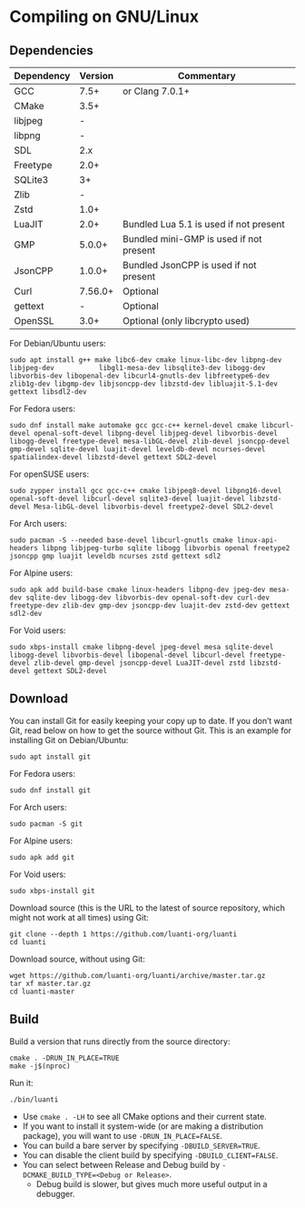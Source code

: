 # Compiling on GNU/Linux

## Dependencies

| Dependency | Version | Commentary |
| ---------- | ------- | ---------- |
| GCC        | 7.5+    | or Clang 7.0.1+ |
| CMake      | 3.5+    |            |
| libjpeg    | -       |            |
| libpng     | -       |            |
| SDL        | 2.x     |            |
| Freetype   | 2.0+    |            |
| SQLite3    | 3+      |            |
| Zlib       | -       |            |
| Zstd       | 1.0+    |            |
| LuaJIT     | 2.0+    | Bundled Lua 5.1 is used if not present |
| GMP        | 5.0.0+  | Bundled mini-GMP is used if not present |
| JsonCPP    | 1.0.0+  | Bundled JsonCPP is used if not present |
| Curl       | 7.56.0+ | Optional   |
| gettext    | -       | Optional   |
| OpenSSL    | 3.0+    | Optional (only libcrypto used) |

For Debian/Ubuntu users:

    sudo apt install g++ make libc6-dev cmake linux-libc-dev libpng-dev libjpeg-dev           libgl1-mesa-dev libsqlite3-dev libogg-dev libvorbis-dev libopenal-dev libcurl4-gnutls-dev libfreetype6-dev zlib1g-dev libgmp-dev libjsoncpp-dev libzstd-dev libluajit-5.1-dev gettext libsdl2-dev

For Fedora users:

    sudo dnf install make automake gcc gcc-c++ kernel-devel cmake libcurl-devel openal-soft-devel libpng-devel libjpeg-devel libvorbis-devel libogg-devel freetype-devel mesa-libGL-devel zlib-devel jsoncpp-devel gmp-devel sqlite-devel luajit-devel leveldb-devel ncurses-devel spatialindex-devel libzstd-devel gettext SDL2-devel

For openSUSE users:

	sudo zypper install gcc gcc-c++ cmake libjpeg8-devel libpng16-devel openal-soft-devel libcurl-devel sqlite3-devel luajit-devel libzstd-devel Mesa-libGL-devel libvorbis-devel freetype2-devel SDL2-devel

For Arch users:

    sudo pacman -S --needed base-devel libcurl-gnutls cmake linux-api-headers libpng libjpeg-turbo sqlite libogg libvorbis openal freetype2 jsoncpp gmp luajit leveldb ncurses zstd gettext sdl2

For Alpine users:

    sudo apk add build-base cmake linux-headers libpng-dev jpeg-dev mesa-dev sqlite-dev libogg-dev libvorbis-dev openal-soft-dev curl-dev freetype-dev zlib-dev gmp-dev jsoncpp-dev luajit-dev zstd-dev gettext sdl2-dev

For Void users:

    sudo xbps-install cmake libpng-devel jpeg-devel mesa sqlite-devel libogg-devel libvorbis-devel libopenal-devel libcurl-devel freetype-devel zlib-devel gmp-devel jsoncpp-devel LuaJIT-devel zstd libzstd-devel gettext SDL2-devel

## Download

You can install Git for easily keeping your copy up to date.
If you don’t want Git, read below on how to get the source without Git.
This is an example for installing Git on Debian/Ubuntu:

    sudo apt install git

For Fedora users:

    sudo dnf install git

For Arch users:

	sudo pacman -S git

For Alpine users:

	sudo apk add git

For Void users:

    sudo xbps-install git

Download source (this is the URL to the latest of source repository, which might not work at all times) using Git:

    git clone --depth 1 https://github.com/luanti-org/luanti
    cd luanti

Download source, without using Git:

    wget https://github.com/luanti-org/luanti/archive/master.tar.gz
    tar xf master.tar.gz
    cd luanti-master

## Build

Build a version that runs directly from the source directory:

    cmake . -DRUN_IN_PLACE=TRUE
    make -j$(nproc)

Run it:

    ./bin/luanti

- Use `cmake . -LH` to see all CMake options and their current state.
- If you want to install it system-wide (or are making a distribution package),
  you will want to use `-DRUN_IN_PLACE=FALSE`.
- You can build a bare server by specifying `-DBUILD_SERVER=TRUE`.
- You can disable the client build by specifying `-DBUILD_CLIENT=FALSE`.
- You can select between Release and Debug build by `-DCMAKE_BUILD_TYPE=<Debug or Release>`.
  - Debug build is slower, but gives much more useful output in a debugger.
